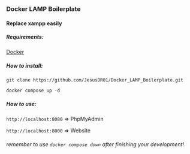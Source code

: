 ### Docker LAMP Boilerplate

#### Replace xampp easily

##### Requirements:
[Docker](https://docs.docker.com/engine/install/) 


##### How to install:
`git clone https://github.com/JesusDR01/Docker_LAMP_Boilerplate.git`


`docker compose up -d`

##### How to use:


`http://localhost:8080` => PhpMyAdmin


`http://localhost:8000` => Website

###### remember to use `docker compose down` after finishing your development!
